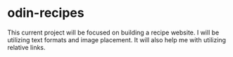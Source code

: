 # odin-recipes
This current project will be focused on building a recipe website. I will be utilizing text formats and image placement. It will also help me with utilizing relative links. 